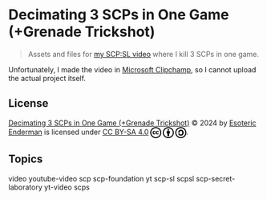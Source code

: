 # Decimating 3 SCPs in One Game (+Grenade Trickshot)

> Assets and files for [my SCP:SL video](https://www.youtube.com/watch?v=NLhc0BGYOmk) where I kill 3 SCPs in one game.

Unfortunately, I made the video in [Microsoft Clipchamp](https://clipchamp.com/en/), so I cannot upload the actual project itself.

## License

<p xmlns:cc="http://creativecommons.org/ns#" xmlns:dct="http://purl.org/dc/terms/">
  <a property="dct:title" rel="cc:attributionURL" href="./">Decimating 3 SCPs in One Game (+Grenade Trickshot)</a> &copy; 2024 by <a rel="cc:attributionURL dct:creator" property="cc:attributionName" href="https://enderman.dev">Esoteric Enderman</a> is licensed under <a href="./LICENSE" target="_blank" rel="license noopener noreferrer" style="display: inline-block">CC BY-SA 4.0</a><a href="https://creativecommons.org/"><img style="height: 22px !important; margin-left: 3px; vertical-align: middle" src="./assets/images/icons/cc/cc.svg" alt="Creative Commons Icon" /><a href="https://creativecommons.org/licenses/by-sa/4.0/deed.en"><img style="height: 22px !important; margin-left: 3px; vertical-align: middle" src="./assets/images/icons/cc/by.svg" alt="Creative Commons Attribution Icon" /></a><a href="https://creativecommons.org/licenses/by-sa/4.0/deed.en"><img style="height: 22px !important; margin-left: 3px; vertical-align: middle" src="./assets/images/icons/cc/sa.svg" alt="Creative Commons ShareAlike Icon" /></a>.
</p>

## Topics

video youtube-video scp scp-foundation yt scp-sl scpsl scp-secret-laboratory yt-video scps
